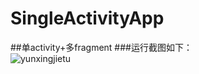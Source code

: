 # SingleActivityApp
##单activity+多fragment
###运行截图如下：  
![yunxingjietu](https://github.com/GitHubber15614/SingleActivityApp/blob/master/capture/SingleActivityApp.gif)